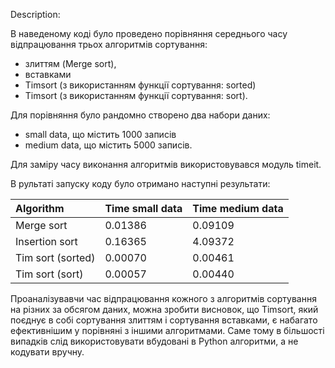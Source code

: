 Description:

В наведеному коді було проведено порівняння середнього часу відпрацювання трьох алгоритмів сортування: 
  - злиттям (Merge sort),
  - вставками
  - Timsort (з використанням функції сортування: sorted)
  - Timsort (з використанням функції сортування: sort).
    
Для порівняння було рандомно створено два набори даних:
  - small data, що містить 1000 записів
  - medium data, що містить 5000 записів.
    
Для заміру часу виконання алгоритмів використовувався модуль timeit.

В рультаті запуску коду було отримано наступні результати:

| Algorithm          | Time small data      | Time medium data
:------------------- | :------------------- | :-------------------
| Merge sort         | 0.01386              | 0.09109
| Insertion sort     | 0.16365              | 4.09372
| Tim sort (sorted)  | 0.00070              | 0.00461
| Tim sort (sort)    | 0.00057              | 0.00440

Проаналізувавчи час відпрацювання кожного з алгоритмів сортування на різних за обсягом даних, 
можна зробити висновок, що Timsort, який поєднує в собі сортування злиттям і сортування вставками, 
є набагато ефективнішим у порівняні з іншими алгоритмами.
Саме тому в більшості випадків слід використовувати вбудовані в Python алгоритми, а не кодувати вручну.
